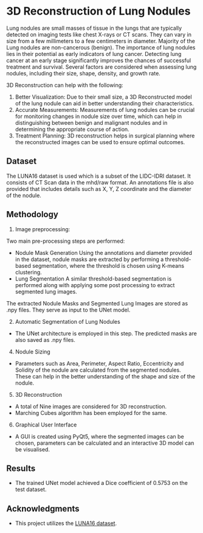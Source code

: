 # 3D Reconstruction of Lung Nodules

Lung nodules are small masses of tissue in the lungs that are typically detected on imaging tests like chest X-rays or CT scans. They can vary in size from a few millimeters to a few centimeters in diameter. Majority of the Lung nodules are non-cancerous (benign). The importance of lung nodules lies in their potential as early indicators of lung cancer. Detecting lung cancer at an early stage significantly improves the chances of successful treatment and survival. Several factors are considered when assessing lung nodules, including their size, shape, density, and growth rate. 

3D Reconstruction can help with the following:
1. Better Visualization: 
   Due to their small size, a 3D Reconstructed model of the lung nodule can aid in better understanding their characteristics.
2. Accurate Measurements: 
   Measurements of lung nodules can be crucial for monitoring changes in nodule size over time, which can help in distinguishing between benign and malignant nodules and in determining the appropriate course of 
   action.
3. Treatment Planning: 
   3D reconstruction helps in surgical planning where the reconstructed images can be used to ensure optimal outcomes.

## Dataset

The LUNA16 dataset is used which is a subset of the LIDC-IDRI dataset. It consists of CT Scan data in the mhd/raw format. An annotations file is also provided that includes details such as X, Y, Z coordinate and the diameter of the nodule.

## Methodology

1. Image preprocessing:

Two main pre-processing steps are performed:
- Nodule Mask Generation
  Using the annotations and diameter provided in the dataset, nodule masks are extracted by performing a threshold-based segmentation, where the threshold is chosen using K-means clustering. 
- Lung Segmentation
  A similar threshold-based segmentation is performed along with applying some post processing to extract segmented lung images.

The extracted Nodule Masks and Segmented Lung Images are stored as .npy files. They serve as input to the UNet model.

2. Automatic Segmentation of Lung Nodules
- The UNet architecture is employed in this step. The predicted masks are also saved as .npy files.
  
4. Nodule Sizing
- Parameters such as Area, Perimeter, Aspect Ratio, Eccentricity and Solidity of the nodule are calculated from the segmented nodules. These can help in the better understanding of the shape and size of the nodule.

5. 3D Reconstruction
- A total of Nine images are considered for 3D reconstruction.
- Marching Cubes algorithm has been employed for the same.

6. Graphical User Interface
- A GUI is created using PyQt5, where the segmented images can be chosen, parameters can be calculated and an interactive 3D model can be visualised.

## Results

- The trained UNet model achieved a Dice coefficient of 0.5753 on the test dataset.

## Acknowledgments

- This project utilizes the [LUNA16 dataset](https://luna16.grand-challenge.org/Data/).
